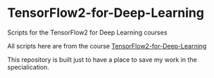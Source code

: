 # TensorFlow2-for-Deep-Learning
Scripts for the TensorFlow2 for Deep Learning courses

All scripts here are from the course [TensorFlow2-for-Deep-Learning](https://www.coursera.org/specializations/tensorflow2-deeplearning)

This repository is built just to have a place to save my work in the specialication. 
